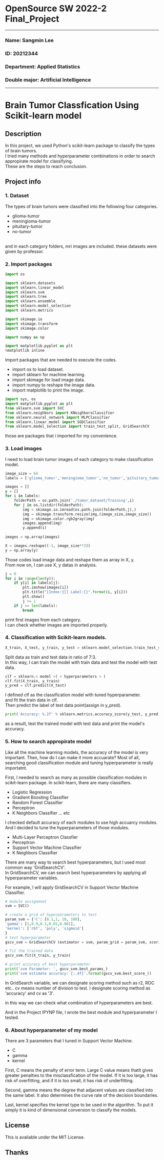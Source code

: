 # OpenSource SW 2022-2 Final_Project 
--------------------------------------
### Name: Sangmin Lee
### ID: 20212344
### Department: Applied Statistics
### Double major: Artificial Intelligence
--------------------------------------
# Brain Tumor Classfication Using Scikit-learn model

## Description

In this project, we used Python's scikit-learn package to classify the types of brain tumors. </br>
I tried many methods and hyperparameter combinations in order to search appropirate model for classifying. </br>
These are the steps to reach conclusion.

## Project info
### 1. Dataset
The types of brain tumors were classified into the following four categories. </br>
- glioma-tumor
- meningioma-tumor
- pituitary-tumor
- no-tumor
</br>
and in each category folders, mri images are included. 
these datasets were given by professor.

### 2. Import packages
```python
import os

import sklearn.datasets
import sklearn.linear_model
import sklearn.svm
import sklearn.tree
import sklearn.ensemble
import sklearn.model_selection
import sklearn.metrics

import skimage.io
import skimage.transform
import skimage.color

import numpy as np

import matplotlib.pyplot as plt 
%matplotlib inline
```
Import packages that are needed to execute the codes. </br>
- import os to load dataset.
- import sklearn for machine learning.
- import skimage for load image data.
- import numpy to reshape the image data.
- import matplotlib to print the image.

```python
import sys, os
import matplotlib.pyplot as plt
from sklearn.svm import SVC
from sklearn.neighbors import KNeighborsClassifier
from sklearn.neural_network import MLPClassifier
from sklearn.linear_model import SGDClassifier
from sklearn.model_selection import train_test_split, GridSearchCV
```
those are packages that i imported for my convenience. </br>

### 3. Load images
I need to load brain tumor images of each category to make classification model. </br>

```python
image_size = 64
labels = ['glioma_tumor','meningioma_tumor','no_tumor','pituitary_tumor']

images = []
y = []
for i in labels:
    folderPath = os.path.join('./tumor_dataset/Training',i)
    for j in os.listdir(folderPath):
        img = skimage.io.imread(os.path.join(folderPath,j),)
        img = skimage.transform.resize(img,(image_size,image_size))
        img = skimage.color.rgb2gray(img)
        images.append(img)
        y.append(i)
        
images = np.array(images)

X = images.reshape((-1, image_size**2))
y = np.array(y)
```
Those codes load image data and reshape them as array in X, y. </br>
From now on, I can use X, y datas in analysis. </br>

```python
j = 0
for i in range(len(y)):
    if y[i] in labels[j]:
        plt.imshow(images[i])
        plt.title("[Index:{}] Label:{}".format(i, y[i]))
        plt.show()
        j += 1
    if j >= len(labels):
        break
```
print first images from each category. </br>
I can check whether images are imported properly. </br>

### 4. Classification with Scikit-learn models.

```python
X_train, X_test, y_train, y_test = sklearn.model_selection.train_test_split(X, y, test_size=0.3, random_state=0)
```
Split data as train and test data in ratio of 7:3. </br>
In this way, I can train the model with train data and test the model with test data. </br>

```python
clf = sklearn.< model >( < hyperparameters > )
clf.fit(X_train, y_train)
y_pred = clf.predict(X_test)
```
I defined clf as the classification model with tuned hyperparameter. </br>
and fit the train data in clf. </br>
Then predict the label of test data point(assign in y_pred). </br>

```python
print('Accuracy: %.2f' % sklearn.metrics.accuracy_score(y_test, y_pred))
```
as a result, test the trained model with test data and print the model's accuracy.

### 5. How to search appropirate model
Like all the machine learning models, the accuracy of the model is very important.
Then, how do I can make it more accuarate?
Most of all, searching good classification module and tuning hyperparameter is really importatnt.

First, I needed to search as many as possible classification modules in scikit-learn package.
In scikit-learn, there are many classifiers.
- Logistic Regression
- Gradient Boosting Classifier
- Random Forest Classifier
- Perceptron
- K Neighbors Classifier
... etc

I checked default accuracy of each modules to use high accuarcy modules. </br>
And I decided to tune the hyperparameters of those modules. </br>
- Multi-Layer Perceptron Classfier
- Perceptron
- Support Vector Machine Classifier
- K Neighbors Classifier

There are many way to search best hyperparameters, but I used most common way 'GridSearchCV'. </br>
In GridSearchCV, we can search best hyperparameters by applying all hyperparameter variables. </br>

For example, I will apply GridSearchCV in Support Vector Machine Classifier.
```python
# module assignmnet
svm = SVC()

# create a grid of hyperparameters to test
param_svm = {'C': [0.1,1, 10, 100],
'gamma': [1,0.9,0.1,0.01,0.001],
'kernel': ['rbf', 'poly', 'sigmoid']
}
# test hyperparameter
gscv_svm = GridSearchCV (estimator = svm, param_grid = param_svm, scoring ='accuracy', cv = 3, refit=True, n_jobs=1, verbose=2)

# fit the trained data
gscv_svm.fit(X_train, y_train)

# print accuracy of best hyperparameter
print('svm Parameter: ', gscv_svm.best_params_)
print('svm estimate accuracy: {:.4f}'.format(gscv_svm.best_score_))
```
In GridSearch variable, we can designate scoring method such as r2, ROC etc..
cv means number of division to test.
I designate scoring method as 'accuracy' and cv as '3'.

in this way we can check what combination of hyperparameters are best.

And in the Project IPYNP file, I wrote the best module and hyperparameter I tested.

### 6. About hyperparameter of my model
There are 3 parameters that I tuned in Support Vector Machine.
- C
- gamma
- kernel

First, C means the penalty of error term.
Large C value means thatit gives greater penalties to the misclassfication of the model.
If it is too large, it has risk of overfitting, and if it is too small, it has risk of underfitting.

Second, gamma means the degree that  adjacent values are classfied into the same label.
It also determines the curve rate of the decision boundaries.

Last, kernel specifies the kernel type to be used in the algorithm.
To put it simply it is kind of dimensional conversion to classify the models.

## License
This is avaliable under the MIT License.

## Thanks
